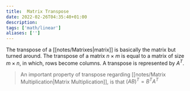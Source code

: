```yaml
---
title:  Matrix Transpose
date: 2022-02-26T04:35:40+01:00
description: 
tags: ['math/linear']
aliases: ['']
---
```

The transpose of a [[notes/Matrixes|matrix]] is basically the matrix but turned around. The transpose of a matrix $n \times m$ is equal to a matrix of size $m \times n$, in which, rows become columns. A transpose is represented by $A^T$.

> An important property of transpose regarding [[notes/Matrix Multiplication|Matrix Multiplication]], is that $(AB)^T = B^TA^T$